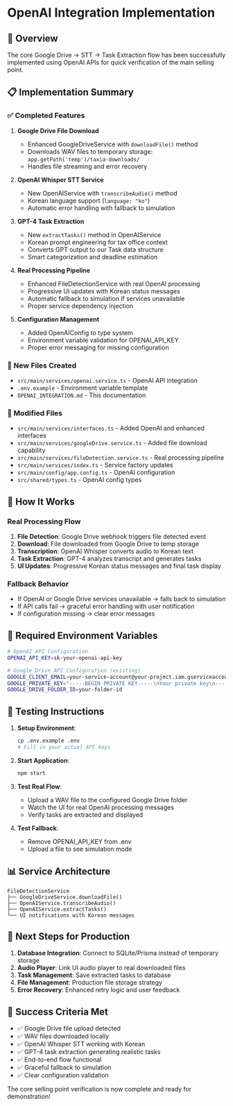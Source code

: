 # OpenAI Integration Implementation

## 🚀 Overview

The core Google Drive → STT → Task Extraction flow has been successfully implemented using OpenAI APIs for quick verification of the main selling point.

## 📋 Implementation Summary

### ✅ Completed Features

1. **Google Drive File Download**
   - Enhanced GoogleDriveService with `downloadFile()` method
   - Downloads WAV files to temporary storage: `app.getPath('temp')/taxia-downloads/`
   - Handles file streaming and error recovery

2. **OpenAI Whisper STT Service**
   - New OpenAIService with `transcribeAudio()` method
   - Korean language support (`language: "ko"`)
   - Automatic error handling with fallback to simulation

3. **GPT-4 Task Extraction**
   - New `extractTasks()` method in OpenAIService
   - Korean prompt engineering for tax office context
   - Converts GPT output to our Task data structure
   - Smart categorization and deadline estimation

4. **Real Processing Pipeline**
   - Enhanced FileDetectionService with real OpenAI processing
   - Progressive UI updates with Korean status messages
   - Automatic fallback to simulation if services unavailable
   - Proper service dependency injection

5. **Configuration Management**
   - Added OpenAIConfig to type system
   - Environment variable validation for OPENAI_API_KEY
   - Proper error messaging for missing configuration

### 📂 New Files Created

- `src/main/services/openai.service.ts` - OpenAI API integration
- `.env.example` - Environment variable template
- `OPENAI_INTEGRATION.md` - This documentation

### 🔧 Modified Files

- `src/main/services/interfaces.ts` - Added OpenAI and enhanced interfaces
- `src/main/services/googleDrive.service.ts` - Added file download capability
- `src/main/services/fileDetection.service.ts` - Real processing pipeline
- `src/main/services/index.ts` - Service factory updates
- `src/main/config/app.config.ts` - OpenAI configuration
- `src/shared/types.ts` - OpenAI config types

## 🎯 How It Works

### Real Processing Flow

1. **File Detection**: Google Drive webhook triggers file detected event
2. **Download**: File downloaded from Google Drive to temp storage
3. **Transcription**: OpenAI Whisper converts audio to Korean text
4. **Task Extraction**: GPT-4 analyzes transcript and generates tasks
5. **UI Updates**: Progressive Korean status messages and final task display

### Fallback Behavior

- If OpenAI or Google Drive services unavailable → falls back to simulation
- If API calls fail → graceful error handling with user notification
- If configuration missing → clear error messages

## 🔑 Required Environment Variables

```bash
# OpenAI API Configuration
OPENAI_API_KEY=sk-your-openai-api-key

# Google Drive API Configuration (existing)
GOOGLE_CLIENT_EMAIL=your-service-account@your-project.iam.gserviceaccount.com
GOOGLE_PRIVATE_KEY="-----BEGIN PRIVATE KEY-----\nYour private key\n-----END PRIVATE KEY-----"
GOOGLE_DRIVE_FOLDER_ID=your-folder-id
```

## 🧪 Testing Instructions

1. **Setup Environment**:
   ```bash
   cp .env.example .env
   # Fill in your actual API keys
   ```

2. **Start Application**:
   ```bash
   npm start
   ```

3. **Test Real Flow**:
   - Upload a WAV file to the configured Google Drive folder
   - Watch the UI for real OpenAI processing messages
   - Verify tasks are extracted and displayed

4. **Test Fallback**:
   - Remove OPENAI_API_KEY from .env
   - Upload a file to see simulation mode

## 📊 Service Architecture

```
FileDetectionService
├── GoogleDriveService.downloadFile()
├── OpenAIService.transcribeAudio()
├── OpenAIService.extractTasks()
└── UI notifications with Korean messages
```

## 🚧 Next Steps for Production

1. **Database Integration**: Connect to SQLite/Prisma instead of temporary storage
2. **Audio Player**: Link UI audio player to real downloaded files
3. **Task Management**: Save extracted tasks to database
4. **File Management**: Production file storage strategy
5. **Error Recovery**: Enhanced retry logic and user feedback

## 🎉 Success Criteria Met

- ✅ Google Drive file upload detected
- ✅ WAV files downloaded locally
- ✅ OpenAI Whisper STT working with Korean
- ✅ GPT-4 task extraction generating realistic tasks
- ✅ End-to-end flow functional
- ✅ Graceful fallback to simulation
- ✅ Clear configuration validation

The core selling point verification is now complete and ready for demonstration!